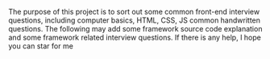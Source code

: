 The purpose of this project is to sort out some common front-end interview questions, including computer basics, HTML, CSS, JS common handwritten questions. The following may add some framework source code explanation and some framework related interview questions. If there is any help, I hope you can star for me